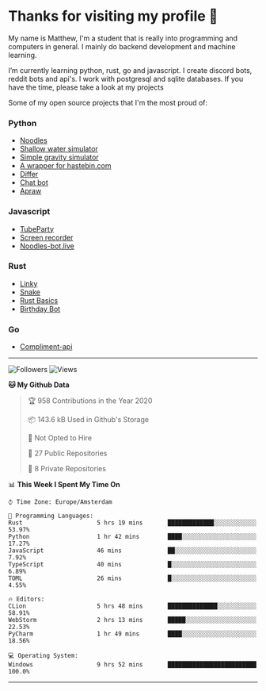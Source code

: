 # Thanks for visiting my profile 👋

My name is Matthew, I'm a student that is really into programming and computers in general. I mainly do backend development and machine learning.

I’m currently learning python, rust, go and javascript. I create discord bots, reddit bots and api's. I work with postgresql and sqlite databases. If you have the time, please take a look at my projects

Some of my open source projects that I'm the most proud of: 

### Python
* [Noodles](https://github.com/DankDumpster/Noodles "Noodles discord bot") <!-- * [Modmail](https://github.com/Floor-Gang/modmail "Modmail made for pewds' official discord") -->
* [Shallow water simulator](https://github.com/DankDumpster/water-sim-1.0 "Shallow water simulator")
* [Simple gravity simulator](https://github.com/DankDumpster/GravitySimulator "Gravity simulator")
* [A wrapper for hastebin.com](https://github.com/DankDumpster/HasteBinWrapper "Hastebin Wrapper")
* [Differ](https://github.com/DankDumpster/Differ "Finds the diffirences in pictures")
* [Chat bot](https://github.com/DankDumpster/chatbot "Chat bot made with tensorflow")
* [Apraw](https://github.com/DankDumpster/apraw "apraw")

### Javascript
* [TubeParty](https://github.com/DankDumpster/TubeParty "Watch youtube videos together")
* [Screen recorder](https://github.com/DankDumpster/ScreenRecorder "Screen recorder made in electron")
* [Noodles-bot.live](https://github.com/DankDumpster/vue-noodles-live "Site for the discord bot noodles")

### Rust
* [Linky](https://github.com/DankDumpster/Linky "Link shortener made with rust and react")
* [Snake](https://github.com/DankDumpster/snake-game "Snake game made with piston in rust")
* [Rust Basics](https://github.com/DankDumpster/rust-basics "All the basics of rust in one repo!")
* [Birthday Bot](https://github.com/DankDumpster/birthday-bot "Rust discord bot that keeps track of everyone's birthday!")

### Go
* [Compliment-api](https://github.com/DankDumpster/compliment-api "compliment api made in go")

---
![Followers](https://img.shields.io/github/followers/DankDumpster?style=social)
![Views](https://komarev.com/ghpvc/?username=DankDumpster&style=flat-square&color=green)
<!--START_SECTION:waka-->
**🐱 My Github Data** 

> 🏆 958 Contributions in the Year 2020
 > 
> 📦 143.6 kB Used in Github's Storage 
 > 
> 🚫 Not Opted to Hire
 > 
> 📜 27 Public Repositories
 > 
> 🔑 8 Private Repositories 

📊 **This Week I Spent My Time On** 

```text
⌚︎ Time Zone: Europe/Amsterdam

💬 Programming Languages: 
Rust                     5 hrs 19 mins       █████████████░░░░░░░░░░░░   53.97% 
Python                   1 hr 42 mins        ████░░░░░░░░░░░░░░░░░░░░░   17.27% 
JavaScript               46 mins             ██░░░░░░░░░░░░░░░░░░░░░░░   7.92% 
TypeScript               40 mins             █░░░░░░░░░░░░░░░░░░░░░░░░   6.89% 
TOML                     26 mins             █░░░░░░░░░░░░░░░░░░░░░░░░   4.55%

🔥 Editors: 
CLion                    5 hrs 48 mins       ██████████████░░░░░░░░░░░   58.91% 
WebStorm                 2 hrs 13 mins       █████░░░░░░░░░░░░░░░░░░░░   22.53% 
PyCharm                  1 hr 49 mins        ████░░░░░░░░░░░░░░░░░░░░░   18.56%

💻 Operating System: 
Windows                  9 hrs 52 mins       █████████████████████████   100.0%

```


<!--END_SECTION:waka-->
-------
